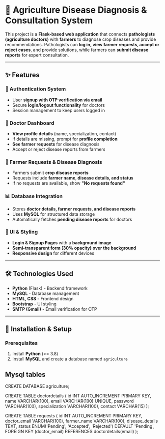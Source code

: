 # 🏥 Agriculture Disease Diagnosis & Consultation System  

This project is a **Flask-based web application** that connects **pathologists (agriculture doctors)** with **farmers** to diagnose crop diseases and provide recommendations. Pathologists can **log in, view farmer requests, accept or reject cases**, and provide solutions, while farmers can **submit disease reports** for expert consultation.

---

## ✨ Features

### 🔐 Authentication System  
- User **signup with OTP verification via email**  
- Secure **login/logout functionality** for doctors  
- Session management to keep users logged in  

### 🏥 Doctor Dashboard  
- **View profile details** (name, specialization, contact)  
- If details are missing, prompt for **profile completion**  
- **See farmer requests** for disease diagnosis  
- Accept or reject disease reports from farmers  

### 🌱 Farmer Requests & Disease Diagnosis  
- Farmers submit **crop disease reports**  
- Requests include **farmer name, disease details, and status**  
- If no requests are available, show **"No requests found"**  

### 📊 Database Integration  
- Stores **doctor details, farmer requests, and disease reports**  
- Uses **MySQL** for structured data storage  
- Automatically fetches **pending disease reports** for doctors  

### 🎨 UI & Styling  
- **Login & Signup Pages** with a **background image**  
- **Semi-transparent form (30% opacity) over the background**  
- **Responsive design** for different devices  

---

## 🛠️ Technologies Used

- **Python** (Flask) - Backend framework  
- **MySQL** - Database management  
- **HTML, CSS** - Frontend design  
- **Bootstrap** - UI styling  
- **SMTP (Gmail)** - Email verification for OTP  

---

## 🚀 Installation & Setup

### Prerequisites  
1. Install **Python** (>= 3.8)  
2. Install **MySQL** and create a database named `agriculture`  



## Mysql tables

CREATE DATABASE agriculture;

CREATE TABLE doctordetails ( 
    id INT AUTO_INCREMENT PRIMARY KEY,
    name VARCHAR(100),
    email VARCHAR(100) UNIQUE,
    password VARCHAR(100),
    specialization VARCHAR(100),
    contact VARCHAR(15)
);

CREATE TABLE requests (
    id INT AUTO_INCREMENT PRIMARY KEY,
    doctor_email VARCHAR(100),
    farmer_name VARCHAR(100),
    disease_details TEXT,
    status ENUM('Pending', 'Accepted', 'Rejected') DEFAULT 'Pending',
    FOREIGN KEY (doctor_email) REFERENCES doctordetails(email)
);

